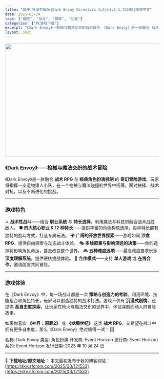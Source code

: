 ```yaml
---
title: "暗使 导演剪辑版|Dark Envoy Directors Cut|v1.6 1.73592|简体中文"
date: 2025-03-24
tags: ["冒险", "战斗", "探索", "沙盒"]
categories: ["PC游戏下载"]
excerpt: "《Dark Envoy》——枪械与魔法交织的战术冒险 《Dark Envoy》是一款融合 战术 RPG 与 经典角色扮演机制 的 奇幻冒险游戏。玩家将指挥一支遗物猎人小队，在一个枪械与魔法碰撞的世界中闯荡，面对抉择、战术对抗，以及不断进化的挑战。 游戏特色 ⚔️ 战术性战斗——结合 职业系统 与 特&hellip;"
layout: post
---
```


<img class="aligncenter size-full wp-image-121533" src="https://sky.sfcrom.com/wp-content/uploads/2025/03/2025032414523068.webp" alt="" width="660" height="370" />
<h3><strong>《Dark Envoy》——枪械与魔法交织的战术冒险</strong></h3>
《Dark Envoy》是一款融合 <strong>战术 RPG</strong> 与 <strong>经典角色扮演机制</strong> 的 <strong>奇幻冒险游戏</strong>。玩家将指挥一支遗物猎人小队，在一个枪械与魔法碰撞的世界中闯荡，面对抉择、战术对抗，以及不断进化的挑战。

<hr />

<h3><strong>游戏特色</strong></h3>
⚔️ <strong>战术性战斗</strong>——结合 <strong>职业系统</strong> 与 <strong>特长选择</strong>，利用魔法与科技的融合战术战胜敌人。
🛡 <strong>四大核心职业 &amp; 12 种特长</strong>——提供丰富的角色构筑选择，每种特长都有独特的战斗方式，打造专属玩法。
🌍 <strong>广阔的开放世界探索</strong>——游戏如同 <strong>沙盒 RPG</strong>，提供自由探索与动态战斗体验。
🎭 <strong>多线叙事与影响深远的决策</strong>——你的选择将影响角色命运，甚至改变整个世界。
🎮 <strong>五种难度选项</strong>——最高难度要求玩家 <strong>深度理解系统</strong>，提供硬核挑战体验。
🤝 <strong>合作模式</strong>——支持 <strong>单人游戏</strong> 或 <strong>在线合作</strong>，邀请朋友共同冒险。

<hr />

<h3><strong>游戏体验</strong></h3>
在《Dark Envoy》中，每一场战斗都是一次 <strong>策略与创造力的考验</strong>。利用环境、技能组合和角色特长，玩家可以创造独特的战术打法。游戏不仅有 <strong>沉浸式剧情</strong>，还提供 <strong>高自由度探索</strong>，让玩家在枪火与魔法交织的世界中，体验深刻而动人的冒险故事。

如果你喜欢 <strong>《神界：原罪2》</strong> 或 <strong>《龙腾世纪》</strong> 这类 <strong>战术 RPG</strong>，又希望在战斗中拥有更多自由度，那么《Dark Envoy》绝对值得一试！🔮🔫

名称: Dark Envoy
类型: 角色扮演
开发商: Event Horizon
发行商: Event Horizon
系列: Event Horizon
发行日期: 2023 年 10 月 24 日

---
📖 **下载地址/原文地址：** 本文最初发布于我的博客网站：[https://sky.sfcrom.com/2025/03/121532](https://sky.sfcrom.com/2025/03/121532)
